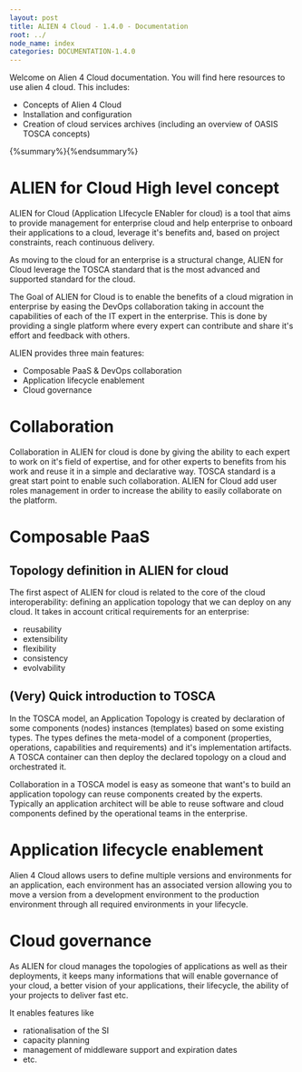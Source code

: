 ```yaml
---
layout: post
title: ALIEN 4 Cloud - 1.4.0 - Documentation
root: ../
node_name: index
categories: DOCUMENTATION-1.4.0
---
```


Welcome on Alien 4 Cloud documentation. You will find here resources to use alien 4 cloud.
This includes:

* Concepts of Alien 4 Cloud
* Installation and configuration
* Creation of cloud services archives (including an overview of OASIS TOSCA concepts)

{%summary%}{%endsummary%}

# ALIEN for Cloud High level concept

ALIEN for Cloud (Application LIfecycle ENabler for cloud) is a tool that aims to provide management for enterprise cloud and help enterprise to onboard their applications to a cloud, leverage it's benefits and, based on project constraints, reach continuous delivery.

As moving to the cloud for an enterprise is a structural change, ALIEN for Cloud leverage the TOSCA standard that is the most advanced and supported standard for the cloud.

The Goal of ALIEN for Cloud is to enable the benefits of a cloud migration in enterprise by easing the DevOps collaboration taking in account the capabilities of each of the IT expert in the enterprise. This is done by providing a single platform where every expert can contribute and share it's effort and feedback with others.

ALIEN provides three main features:

* Composable PaaS & DevOps collaboration
* Application lifecycle enablement
* Cloud governance

# Collaboration

Collaboration in ALIEN for cloud is done by giving the ability to each expert to work on it's field of expertise, and for other experts to benefits from his work and reuse it in a simple and declarative way. TOSCA standard is a great start point to enable such collaboration. ALIEN for Cloud add user roles management in order to increase the ability to easily collaborate on the platform.

# Composable PaaS

## Topology definition in ALIEN for cloud

The first aspect of ALIEN for cloud is related to the core of the cloud interoperability: defining an application topology that we can deploy on any cloud. It takes in account critical requirements for an enterprise:

* reusability
* extensibility
* flexibility
* consistency
* evolvability

## (Very) Quick introduction to TOSCA

In the TOSCA model, an Application Topology is created by declaration of some components (nodes) instances (templates) based on some existing types. The types defines the meta-model of a component (properties, operations, capabilities and requirements) and it's implementation artifacts.
A TOSCA container can then deploy the declared topology on a cloud and orchestrated it.

Collaboration in a TOSCA model is easy as someone that want's to build an application topology can reuse components created by the experts. Typically an application architect will be able to reuse software and cloud components defined by the operational teams in the enterprise.


# Application lifecycle enablement

Alien 4 Cloud allows users to define multiple versions and environments for an application, each environment has an associated version allowing you to move a version from a development environment to the production environment through all required environments in your lifecycle.

# Cloud governance

As ALIEN for cloud manages the topologies of applications as well as their deployments, it keeps many informations that will enable governance of your cloud, a better vision of your applications, their lifecycle, the ability of your projects to deliver fast etc.

It enables features like

* rationalisation of the SI
* capacity planning
* management of middleware support and expiration dates
* etc.
